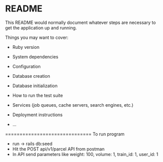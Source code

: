 # README

This README would normally document whatever steps are necessary to get the
application up and running.

Things you may want to cover:

* Ruby version

* System dependencies

* Configuration

* Database creation

* Database initialization

* How to run the test suite

* Services (job queues, cache servers, search engines, etc.)

* Deployment instructions

* ...


==============================
To run program
   * run -> rails db:seed
   * Hit the POST api/v1/parcel API from postman
   * In API send parameters like weight: 100, volume: 1, train_id: 1, user_id: 1